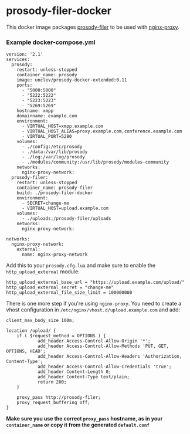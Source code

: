 # prosody-filer-docker
This docker image packages [prosody-filer](https://github.com/ThomasLeister/prosody-filer) to be used with [nginx-proxy](https://github.com/jwilder/nginx-proxy).

### Example docker-compose.yml
```
version: '2.1'
services:
  prosody:
    restart: unless-stopped
    container_name: prosody
    image: unclev/prosody-docker-extended:0.11
    ports:
      - "5000:5000"
      - "5222:5222"
      - "5223:5223"
      - "5269:5269"
    hostname: xmpp
    domainname: example.com
    environment:
      - VIRTUAL_HOST=xmpp.example.com
      - VIRTUAL_HOST_ALIAS=proxy.example.com,conference.example.com
      - VIRTUAL_PORT=5280
    volumes:
      - ./config:/etc/prosody
      - ./data:/var/lib/prosody
      - ./log:/var/log/prosody
      - ./modules/community:/usr/lib/prosody/modules-community
    networks:
      nginx-proxy-network:
  prosody-filer:
    restart: unless-stopped
    container_name: prosody-filer
    build: ./prosody-filer-docker
    environment:
      - SECRET=change-me
      - VIRTUAL_HOST=upload.example.com
    volumes:
      - ./uploads:/prosody-filer/uploads
    networks:
      nginx-proxy-network:

networks:
  nginx-proxy-network:
    external:
      name: nginx-proxy-network
```

Add this to your `prosody.cfg.lua` and make sure to enable the `http_upload_external` module:
```
http_upload_external_base_url = "https://upload.example.com/upload/"
http_upload_external_secret = "change-me"
http_upload_external_file_size_limit = 100000000
```

There is one more step if you're using `nginx-proxy`. You need to create a vhost configuration in `/etc/nginx/vhost.d/upload.example.com` and add:
```
client_max_body_size 100m;

location /upload/ {
    if ( $request_method = OPTIONS ) {
            add_header Access-Control-Allow-Origin '*';
            add_header Access-Control-Allow-Methods 'PUT, GET, OPTIONS, HEAD';
            add_header Access-Control-Allow-Headers 'Authorization, Content-Type';
            add_header Access-Control-Allow-Credentials 'true';
            add_header Content-Length 0;
            add_header Content-Type text/plain;
            return 200;
    }

    proxy_pass http://prosody-filer;
    proxy_request_buffering off;
}
```

**Make sure you use the correct `proxy_pass` hostname, as in your `container_name` or copy it from the generated `default.conf`**
